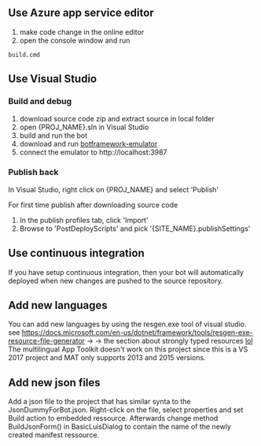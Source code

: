 ## Use Azure app service editor

1. make code change in the online editor
2. open the console window and run

```
build.cmd
```

## Use Visual Studio 

### Build and debug
1. download source code zip and extract source in local folder
2. open {PROJ_NAME}.sln in Visual Studio
3. build and run the bot
4. download and run [botframework-emulator](https://emulator.botframework.com/)
5. connect the emulator to http://localhost:3987

### Publish back

In Visual Studio, right click on {PROJ_NAME} and select 'Publish'

For first time publish after downloading source code
1. In the publish profiles tab, click 'Import'
2. Browse to 'PostDeployScripts' and pick '{SITE_NAME}.publishSettings'


## Use continuous integration

If you have setup continuous integration, then your bot will automatically deployed when new changes are pushed to the source repository.

## Add new languages

You can add new languages by using the resgen.exe tool of visual studio. see https://docs.microsoft.com/en-us/dotnet/framework/tools/resgen-exe-resource-file-generator ->
-> the section about strongly typed resources [lol](default.htm)
The multilingual App Toolkit doesn't work on this project since this is a VS 2017 project and
MAT only supports 2013 and 2015 versions.

## Add new json files
Add a json file to the project that has similar synta to the JsonDummyForBot.json. Right-click on the file, select properties and set Build action to
embedded ressource. Afterwards change method BuildJsonForm() in BasicLuisDialog to contain the name of the newly created manifest ressource.
